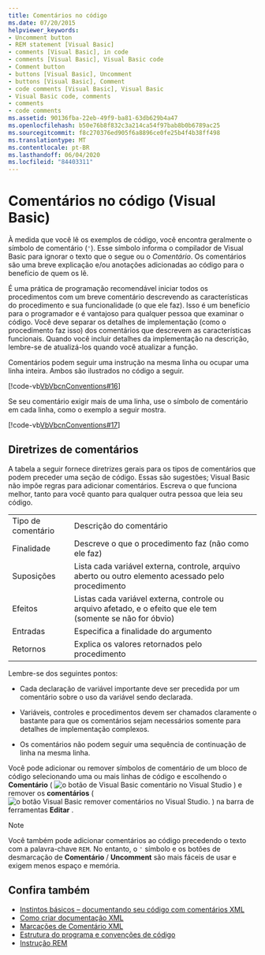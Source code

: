 ```yaml
---
title: Comentários no código
ms.date: 07/20/2015
helpviewer_keywords:
- Uncomment button
- REM statement [Visual Basic]
- comments [Visual Basic], in code
- comments [Visual Basic], Visual Basic code
- Comment button
- buttons [Visual Basic], Uncomment
- buttons [Visual Basic], Comment
- code comments [Visual Basic], Visual Basic
- Visual Basic code, comments
- comments
- code comments
ms.assetid: 90136fba-22eb-49f9-ba81-63db629b4a47
ms.openlocfilehash: b50e76b8f832c3a214ca54f97bab8b0b6789ac25
ms.sourcegitcommit: f8c270376ed905f6a8896ce0fe25b4f4b38ff498
ms.translationtype: MT
ms.contentlocale: pt-BR
ms.lasthandoff: 06/04/2020
ms.locfileid: "84403311"
---
```

# <a name="comments-in-code-visual-basic"></a>Comentários no código (Visual Basic)
À medida que você lê os exemplos de código, você encontra geralmente o símbolo de comentário (`'`). Esse símbolo informa o compilador de Visual Basic para ignorar o texto que o segue ou o *Comentário*. Os comentários são uma breve explicação e/ou anotações adicionadas ao código para o benefício de quem os lê.  
  
 É uma prática de programação recomendável iniciar todos os procedimentos com um breve comentário descrevendo as características do procedimento e sua funcionalidade (o que ele faz). Isso é um benefício para o programador e é vantajoso para qualquer pessoa que examinar o código. Você deve separar os detalhes de implementação (como o procedimento faz isso) dos comentários que descrevem as características funcionais. Quando você incluir detalhes da implementação na descrição, lembre-se de atualizá-los quando você atualizar a função.  
  
 Comentários podem seguir uma instrução na mesma linha ou ocupar uma linha inteira. Ambos são ilustrados no código a seguir.  
  
 [!code-vb[VbVbcnConventions#16](~/samples/snippets/visualbasic/VS_Snippets_VBCSharp/VbVbcnConventions/VB/Class1.vb#16)]  
  
 Se seu comentário exigir mais de uma linha, use o símbolo de comentário em cada linha, como o exemplo a seguir mostra.  
  
 [!code-vb[VbVbcnConventions#17](~/samples/snippets/visualbasic/VS_Snippets_VBCSharp/VbVbcnConventions/VB/Class1.vb#17)]  
  
## <a name="commenting-guidelines"></a>Diretrizes de comentários  
 A tabela a seguir fornece diretrizes gerais para os tipos de comentários que podem preceder uma seção de código. Essas são sugestões; Visual Basic não impõe regras para adicionar comentários. Escreva o que funciona melhor, tanto para você quanto para qualquer outra pessoa que leia seu código.  
  
|||  
|---|---|  
|Tipo de comentário|Descrição do comentário|  
|Finalidade|Descreve o que o procedimento faz (não como ele faz)|  
|Suposições|Lista cada variável externa, controle, arquivo aberto ou outro elemento acessado pelo procedimento|  
|Efeitos|Listas cada variável externa, controle ou arquivo afetado, e o efeito que ele tem (somente se não for óbvio)|  
|Entradas|Especifica a finalidade do argumento|  
|Retornos|Explica os valores retornados pelo procedimento|  
  
 Lembre-se dos seguintes pontos:  
  
- Cada declaração de variável importante deve ser precedida por um comentário sobre o uso da variável sendo declarada.  
  
- Variáveis, controles e procedimentos devem ser chamados claramente o bastante para que os comentários sejam necessários somente para detalhes de implementação complexos.  
  
- Os comentários não podem seguir uma sequência de continuação de linha na mesma linha.  
  
 Você pode adicionar ou remover símbolos de comentário de um bloco de código selecionando uma ou mais linhas de código e escolhendo o **Comentário** ( ![ o botão de Visual Basic comentário no Visual Studio ](./media/comments-in-code/visual-basic-comment-button.gif) ) e remover os **comentários** ( ![ o botão Visual Basic remover comentários no Visual Studio. ](./media/comments-in-code/visual-basic-uncomment-button.gif) ) na barra de ferramentas **Editar** .  
  
> [!NOTE]
> Você também pode adicionar comentários ao código precedendo o texto com a palavra-chave `REM`. No entanto, o `'` símbolo e os botões de desmarcação de **Comentário** / **Uncomment** são mais fáceis de usar e exigem menos espaço e memória.  
  
## <a name="see-also"></a>Confira também

- [Instintos básicos – documentando seu código com comentários XML](https://docs.microsoft.com/archive/msdn-magazine/2009/may/documenting-your-code-with-xml-comments)
- [Como criar documentação XML](how-to-create-xml-documentation.md)
- [Marcações de Comentário XML](../../language-reference/xmldoc/index.md)
- [Estrutura do programa e convenções de código](program-structure-and-code-conventions.md)
- [Instrução REM](../../language-reference/statements/rem-statement.md)
